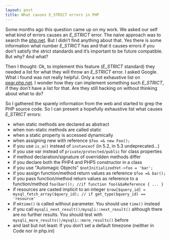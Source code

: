 ```yaml
---
layout: post
title: What causes E_STRICT errors in PHP
---
```


Some months ago  this question came up on  my work. We asked our  self what kind
of  errors causes  an _E_STRICT_  error. The  naive approach  was to  search the
[php.net][1].  But  I  didn’t  find  anything about  that.  Yes  there  is  some
information what  number _E_STRICT_ has and  that it causes errors  if you don’t
satisfy the  strict standards and  it’s important  to be future  compatible. But
why? And what?

Then I thought: Ok, to implement  this feature (_E_STRICT_ standard) they needed
a list  for what they  will throw  an _E_STRICT_ error.  I asked Google.  What i
found was not  really helpful. Only a not exhaustive  list on [pear.php.net][2].
I wonder how they can implement something  such _E_STRICT_, if they don’t have a
list for that. Are they still hacking on without thinking about what to do?

So I gathered the  sparely information from the web and started  to grep the PHP
source  code.  So  I  can  present  a  hopefully  exhaustive  list  what  causes
_E_STRICT_ errors:

- when static methods are declared as abstract
- when non-static methods are called static
- when a static property is accessed dynamically
- when assigning new with reference `$foo =& new Foo();`
- if you use `is_a()` instead of `instanceof` (in 5.2, in 5.3 undeprecated&hellip;)
- if you use var instead of `private/protected/public` for class properties
- if method declaration/signature of overridden methods differ
- if you declare both the PHP4 and PHP5 constructor in a class
- if you use "Automagic Objects" `$notInitializedYet->foo = 'bar';`
- if you assign function/method return values as reference `$foo =& bar();`
- if you pass function/method return values as reference to a function/method `foo(bar()); //if function foo(&$aReference { ... }`
- if resources are casted implicit to an integer `$row[$query_id] = mysql_fetch_array($query_id); // if get_type($query_id) == 'resource'`
- if `mktime()` is called without parameter. You should use `time()` instead
- if you call `mysqli_next_result()/mysqli::next_result()` although there are no further results. You should test with `mysqli_more_results()/mysqli::more_results()` before
- and last but not least: If you don’t set a default timezone (neither in Code nor in php.ini)

[1]: http://php.net/
[2]: http://pear.php.net/
